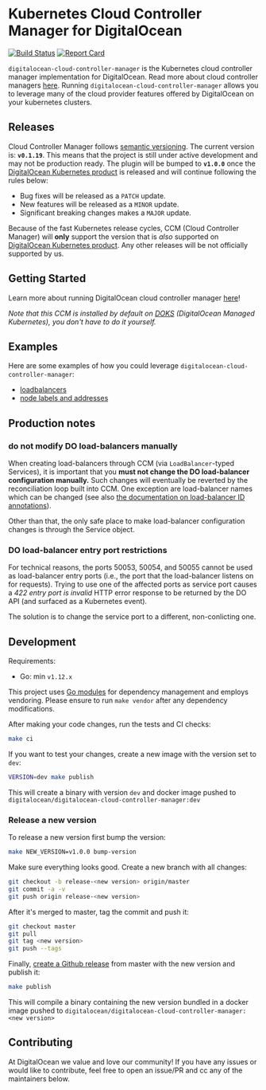 # Kubernetes Cloud Controller Manager for DigitalOcean

[![Build Status](https://travis-ci.org/digitalocean/digitalocean-cloud-controller-manager.svg?branch=master)](https://travis-ci.org/digitalocean/digitalocean-cloud-controller-manager) [![Report Card](https://goreportcard.com/badge/github.com/digitalocean/digitalocean-cloud-controller-manager)](https://goreportcard.com/report/github.com/digitalocean/digitalocean-cloud-controller-manager)

`digitalocean-cloud-controller-manager` is the Kubernetes cloud controller manager implementation for DigitalOcean. Read more about cloud controller managers [here](https://kubernetes.io/docs/tasks/administer-cluster/running-cloud-controller/). Running `digitalocean-cloud-controller-manager` allows you to leverage many of the cloud provider features offered by DigitalOcean on your kubernetes clusters.

## Releases

Cloud Controller Manager follows [semantic versioning](https://semver.org/).
The current version is: **`v0.1.19`**. This means that the project is still
under active development and may not be production ready. The plugin will be
bumped to **`v1.0.0`** once the [DigitalOcean Kubernetes
product](https://www.digitalocean.com/products/kubernetes/) is released and
will continue following the rules below:

* Bug fixes will be released as a `PATCH` update.
* New features will be released as a `MINOR` update.
* Significant breaking changes makes a `MAJOR` update.

Because of the fast Kubernetes release cycles, CCM (Cloud Controller Manager)
will **only** support the version that is _also_ supported on [DigitalOcean Kubernetes
product](https://www.digitalocean.com/products/kubernetes/). Any other releases
will be not officially supported by us.

## Getting Started

Learn more about running DigitalOcean cloud controller manager [here](docs/getting-started.md)!

_Note that this CCM is installed by default on [DOKS](https://www.digitalocean.com/products/kubernetes/) (DigitalOcean Managed Kubernetes), you don't have to do it yourself._

## Examples

Here are some examples of how you could leverage `digitalocean-cloud-controller-manager`:

* [loadbalancers](docs/controllers/services/examples/)
* [node labels and addresses](docs/controllers/node/examples/)

## Production notes

### do not modify DO load-balancers manually

When creating load-balancers through CCM (via `LoadBalancer`-typed Services), it is important that you **must not change the DO load-balancer configuration manually.** Such changes will eventually be reverted by the reconciliation loop built into CCM. One exception are load-balancer names which can be changed (see also [the documentation on load-balancer ID annotations](/docs/getting-started.md#load-balancer-id-annotations)).

Other than that, the only safe place to make load-balancer configuration changes is through the Service object.

### DO load-balancer entry port restrictions

For technical reasons, the ports 50053, 50054, and 50055 cannot be used as load-balancer entry ports (i.e., the port that the load-balancer listens on for requests). Trying to use one of the affected ports as service port causes a _422 entry port is invalid_ HTTP error response to be returned by the DO API (and surfaced as a Kubernetes event).

The solution is to change the service port to a different, non-conlicting one.

## Development

Requirements:

* Go: min `v1.12.x`

This project uses [Go modules](https://github.com/golang/go/wiki/Modules) for dependency management and employs vendoring. Please ensure to run `make vendor` after any dependency modifications.

After making your code changes, run the tests and CI checks:

```bash
make ci
```

If you want to test your changes, create a new image with the version set to `dev`:

```bash
VERSION=dev make publish
```

This will create a binary with version `dev` and docker image pushed to
`digitalocean/digitalocean-cloud-controller-manager:dev`

### Release a new version

To release a new version first bump the version:

```bash
make NEW_VERSION=v1.0.0 bump-version
```

Make sure everything looks good. Create a new branch with all changes:

```bash
git checkout -b release-<new version> origin/master
git commit -a -v
git push origin release-<new version>
```

After it's merged to master, tag the commit and push it:

```bash
git checkout master
git pull
git tag <new version>
git push --tags
```

Finally, [create a Github
release](https://github.com/digitalocean/digitalocean-cloud-controller-manager/releases/new) from
master with the new version and publish it:

```bash
make publish
```

This will compile a binary containing the new version bundled in a docker image pushed to
`digitalocean/digitalocean-cloud-controller-manager:<new version>`

## Contributing

At DigitalOcean we value and love our community! If you have any issues or would like to contribute, feel free to open an issue/PR and cc any of the maintainers below.
